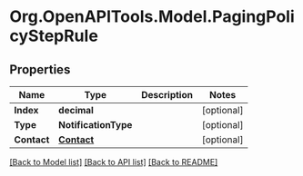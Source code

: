 # Org.OpenAPITools.Model.PagingPolicyStepRule
## Properties

Name | Type | Description | Notes
------------ | ------------- | ------------- | -------------
**Index** | **decimal** |  | [optional] 
**Type** | **NotificationType** |  | [optional] 
**Contact** | [**Contact**](Contact.md) |  | [optional] 

[[Back to Model list]](../README.md#documentation-for-models) [[Back to API list]](../README.md#documentation-for-api-endpoints) [[Back to README]](../README.md)

